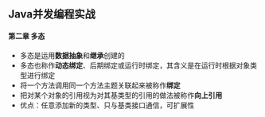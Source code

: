 ## Java并发编程实战

#### 第二章 多态

* 多态是运用**数据抽象**和**继承**创建的
* 多态也称作**动态绑定**、后期绑定或运行时绑定，其含义是在运行时根据对象类型进行绑定
* 将一个方法调用同一个方法主题关联起来被称作**绑定**
* 把对某个对象的引用视为对其基类型的引用的做法被称作**向上引用**
* 优点：任意添加新的类型、只与基类接口通信，可扩展性



